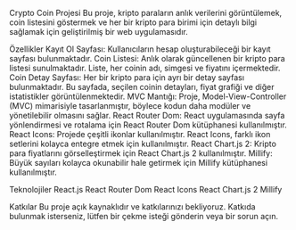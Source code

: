 Crypto Coin Projesi
Bu proje, kripto paraların anlık verilerini görüntülemek, coin listesini göstermek ve her bir kripto para birimi için detaylı bilgi sağlamak için geliştirilmiş bir web uygulamasıdır.

Özellikler
Kayıt Ol Sayfası: Kullanıcıların hesap oluşturabileceği bir kayıt sayfası bulunmaktadır.
Coin Listesi: Anlık olarak güncellenen bir kripto para listesi sunulmaktadır. Liste, her coinin adı, simgesi ve fiyatını içermektedir.
Coin Detay Sayfası: Her bir kripto para için ayrı bir detay sayfası bulunmaktadır. Bu sayfada, seçilen coinin detayları, fiyat grafiği ve diğer istatistikler görüntülenmektedir.
MVC Mantığı: Proje, Model-View-Controller (MVC) mimarisiyle tasarlanmıştır, böylece kodun daha modüler ve yönetilebilir olmasını sağlar.
React Router Dom: React uygulamasında sayfa yönlendirmesi ve rotalama için React Router Dom kütüphanesi kullanılmıştır.
React Icons: Projede çeşitli ikonlar kullanılmıştır. React Icons, farklı ikon setlerini kolayca entegre etmek için kullanılmıştır.
React Chart.js 2: Kripto para fiyatlarını görselleştirmek için React Chart.js 2 kullanılmıştır.
Millify: Büyük sayıları kolayca okunabilir hale getirmek için Millify kütüphanesi kullanılmıştır.

Teknolojiler
React.js
React Router Dom
React Icons
React Chart.js 2
Millify

Katkılar
Bu proje açık kaynaklıdır ve katkılarınızı bekliyoruz. Katkıda bulunmak isterseniz, lütfen bir çekme isteği gönderin veya bir sorun açın.
